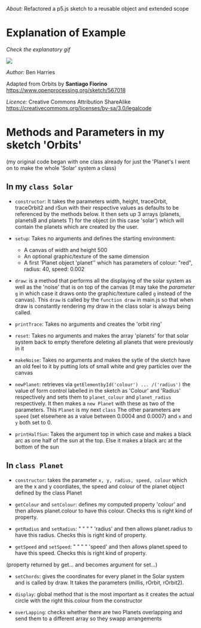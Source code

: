 _About:_ Refactored a p5.js sketch to a reusable object and extended scope

# Explanation of Example

_Check the explanatory gif_

![](Explanation.gif)

_Author:_ Ben Harries

Adapted from Orbits by **Santiago Fiorino** https://www.openprocessing.org/sketch/567018

_Licence:_ Creative Commons Attribution ShareAlike https://creativecommons.org/licenses/by-sa/3.0/legalcode

# Methods and Parameters in my sketch 'Orbits'

(my original code began with one class already for just the 'Planet's I went on to make the whole 'Solar' system a class)

## In my `class Solar`

- `constructor`: It takes the parameters width, height, traceOrbit, traceOrbit2 and rSun with their respective values as defaults to be referenced by the methods below. It then sets up 3 arrays (planets, planetsB and planets T) for the object (in this case 'solar') which will contain the planets which are created by the user.

- `setup`: Takes no arguments and defines the starting environment:
  - A canvas of width and height 500
  - An optional graphic/texture of the same dimension
  - A first 'Planet object 'planet'' which has parameters of colour: "red", radius: 40, speed: 0.002
- `draw`: is a method that performs all the displaying of the solar system as well as the 'noise' that is on top of the canvas (it may take the _parameter_ `g` in which case it draws onto the graphic/texture called `g` instead of the canvas). This `draw` is called by the `function draw` in main.js so that when draw is constantly rendering my draw in the class solar is always being called.

- `printTrace`: Takes no arguments and creates the 'orbit ring'

- `reset`: Takes no arguments and makes the array 'planets' for that solar system back to empty therefore deleting all planets that were previously in it

- `makeNoise`: Takes no arguments and makes the sytle of the sketch have an old feel to it by putting lots of small white and grey particles over the canvas

- `newPlanet`: retrieves via `getElementbyId('colour') ... /('radius')` the value of form control labelled in the sketch as 'Colour' and 'Radius' respectively and sets them to `planet_colour` and `planet_radius` respectively. It then makes a `new Planet` with these as two of the parameters. This `Planet` is my next `class`
  The other parameters are `speed` (set elsewhere as a value between 0.0004 and 0.0007) and `x` and `y` both set to 0.

- `printHalfSun`: Takes the argument top in which case and makes a black arc as one half of the sun at the top. Else it makes a black arc at the bottom of the sun

## In `class Planet`

- `constructor`: takes the parameter `x, y, radius, speed, colour` which are the x and y coordiates, the speed and colour of the planet object defined by the class Planet
- `getColour` and `setColour`: defines my computed property 'colour' and then allows planet.colour to have this colour. Checks this is right kind of property.

- `getRadius` and `setRadius`: " " " " 'radius' and then allows planet.radius to have this radius. Checks this is right kind of property.

- `getSpeed` and `setSpeed`: " " " " 'speed' and then allows planet.speed to have this speed. Checks this is right kind of property.

(property returned by get... and becomes argument for set...)

- `setChords`: gives the coordinates for every planet in the Solar system and is called by draw. It takes the parameters (millis, rOrbit, rOrbit2).

- `display`: global method that is the most important as it creates the actual circle with the right this.colour from the constructor

- `overLapping`: checks whether there are two Planets overlapping and send them to a different array so they swapp arrangements



